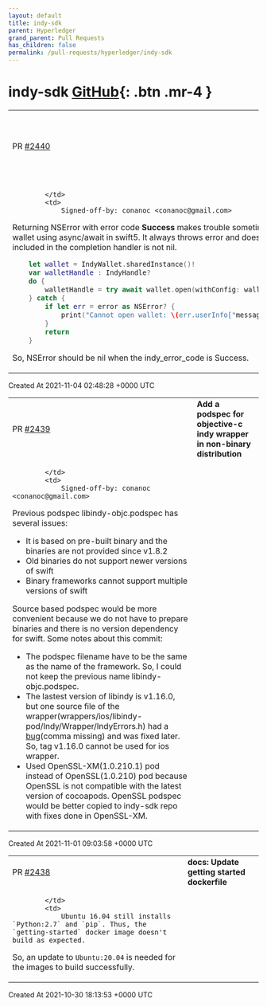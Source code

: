 ```yaml
---
layout: default
title: indy-sdk
parent: Hyperledger
grand_parent: Pull Requests
has_children: false
permalink: /pull-requests/hyperledger/indy-sdk
---
```


# indy-sdk <span class="fs-3 right-align">[GitHub](https://github.com/hyperledger/indy-sdk){: .btn .mr-4 }</span>


<div>
    <table>
        <tr>
            <td>
                PR <a href="https://github.com/hyperledger/indy-sdk/pull/2440" class=".btn">#2440</a>
            </td>
            <td>
                <b>
                    fix(objective c wrapper) NSError should be nil when there is no error
                </b>
            </td>
        </tr>
        <tr>
            <td>
                
            </td>
            <td>
                Signed-off-by: conanoc <conanoc@gmail.com>

Returning NSError with error code **Success** makes trouble sometimes.
The following code snippet opens a wallet using async/await in swift5. It always throws error and does not return wallet handle because the error included in the completion handler is not nil.
```swift
    let wallet = IndyWallet.sharedInstance()!
    var walletHandle : IndyHandle?
    do {
        walletHandle = try await wallet.open(withConfig: walletConfig, credentials: walletCredentials)
    } catch {
        if let err = error as NSError? {
            print("Cannot open wallet: \(err.userInfo["message"] ?? "Unknown error")")
        }
        return
    }
```

So, NSError should be nil when the indy_error_code is Success.
            </td>
        </tr>
    </table>
    <div class="right-align">
        Created At 2021-11-04 02:48:28 +0000 UTC
    </div>
</div>

<div>
    <table>
        <tr>
            <td>
                PR <a href="https://github.com/hyperledger/indy-sdk/pull/2439" class=".btn">#2439</a>
            </td>
            <td>
                <b>
                    Add a podspec for objective-c indy wrapper in non-binary distribution
                </b>
            </td>
        </tr>
        <tr>
            <td>
                
            </td>
            <td>
                Signed-off-by: conanoc <conanoc@gmail.com>

Previous podspec libindy-objc.podspec has several issues:
- It is based on pre-built binary and the binaries are not provided since v1.8.2
- Old binaries do not support newer versions of swift
- Binary frameworks cannot support multiple versions of swift

Source based podspec would be more convenient because we do not have to prepare binaries and there is no version dependency for swift.
Some notes about this commit:
- The podspec filename have to be the same as the name of the framework. So, I could not keep the previous name libindy-objc.podspec.
- The lastest version of libindy is v1.16.0, but one source file of the wrapper(wrappers/ios/libindy-pod/Indy/Wrapper/IndyErrors.h) had a [bug](https://github.com/hyperledger/indy-sdk/commit/9cd1d56b6209a7152f3cd983a0d6077430f09deb#diff-a29363c28be6b462a2bb8b4797fc665cbf01c89b7ad7e58dedaaa18e4f365a36)(comma missing) and was fixed later. So, tag v1.16.0 cannot be used for ios wrapper.
- Used OpenSSL-XM(1.0.210.1) pod instead of OpenSSL(1.0.210) pod because OpenSSL is not compatible with the latest version of cocoapods. OpenSSL podspec would be better copied to indy-sdk repo with fixes done in OpenSSL-XM.
            </td>
        </tr>
    </table>
    <div class="right-align">
        Created At 2021-11-01 09:03:58 +0000 UTC
    </div>
</div>

<div>
    <table>
        <tr>
            <td>
                PR <a href="https://github.com/hyperledger/indy-sdk/pull/2438" class=".btn">#2438</a>
            </td>
            <td>
                <b>
                    docs: Update getting started dockerfile
                </b>
            </td>
        </tr>
        <tr>
            <td>
                
            </td>
            <td>
                Ubuntu 16.04 still installs `Python:2.7` and `pip`. Thus, the `getting-started` docker image doesn't build as expected.
So, an update to `Ubuntu:20.04` is needed for the images to build successfully.
            </td>
        </tr>
    </table>
    <div class="right-align">
        Created At 2021-10-30 18:13:53 +0000 UTC
    </div>
</div>

